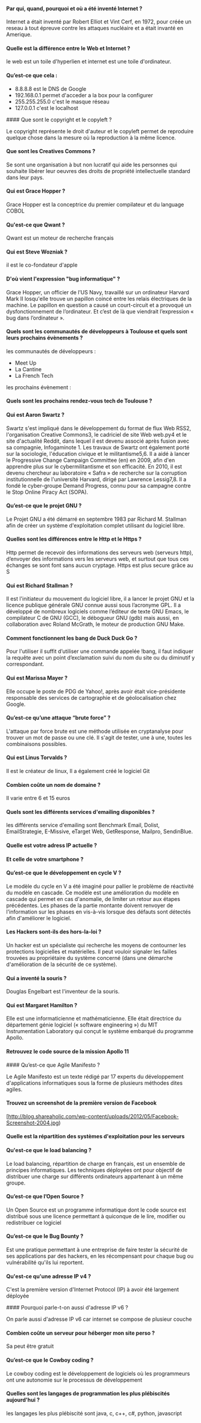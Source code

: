 #### Par qui, quand, pourquoi et où a été inventé Internet ? 

 Internet a était inventé par Robert Elliot et Vint Cerf, en 1972, pour créée un reseau à tout épreuve contre les attaques  nucléaire et a était invanté en Amerique.

#### Quelle est la différence entre le Web et Internet ?

 le web est un toile d'hyperlien et internet est une toile d'ordinateur.

#### Qu’est-ce que cela :

 * 8.8.8.8 est le DNS de Google
 * 192.168.0.1 permet d'acceder a la box pour la configurer
 * 255.255.255.0 c'est le masque réseau
 * 127.0.0.1 c'est le localhost

#### Que sont le copyright et le copyleft ?

 Le copyright représente le droit d'auteur et le copyleft permet de reproduire quelque chose dans la mesure où la reproduction à la même licence.

#### Que sont les Creatives Commons ?
 
 Se sont une organisation à but non lucratif qui aide les personnes qui souhaite libérer leur oeuvres des droits de propriété intellectuelle standard dans leur pays.

#### Qui est Grace Hopper ?

 Grace Hopper est la conceptrice du premier compilateur et du language COBOL 

#### Qu'est-ce que Qwant ?

 Qwant est un moteur de recherche français

#### Qui est Steve Wozniak ?

 il est le co-fondateur d'apple

#### D'où vient l'expression "bug informatique" ?

 Grace Hopper, un officier de l’US Navy,  travaillé sur un ordinateur Harvard Mark II losqu'elle trouve un papillon coincé entre les  relais électriques de la machine. Le papillon en question a causé un court-circuit et a provoqué un dysfonctionnement de l’ordinateur. Et c’est de là que viendrait l’expression « bug dans l’ordinateur ».

#### Quels sont les communautés de développeurs à Toulouse et quels sont leurs prochains évènements ?

les communautés de développeurs :
 
 * Meet Up
 * La Cantine
 * La French Tech

les prochains évènement :
 

#### Quels sont les prochains rendez-vous tech de Toulouse ?





#### Qui est Aaron Swartz ?

 Swartz s'est impliqué dans le développement du format de flux Web RSS2, l'organisation Creative Commons3, le cadriciel de site Web web.py4 et le site d'actualité Reddit, dans lequel il est devenu associé après fusion avec sa compagnie, Infogaminote 1. Les travaux de Swartz ont également porté sur la sociologie, l'éducation civique et le militantisme5,6. Il a aidé à lancer le Progressive Change Campaign Committee (en) en 2009, afin d'en apprendre plus sur le cybermilitantisme et son efficacité. En 2010, il est devenu chercheur au laboratoire « Safra » de recherche sur la corruption institutionnelle de l'université Harvard, dirigé par Lawrence Lessig7,8. Il a fondé le cyber-groupe Demand Progress, connu pour sa campagne contre le Stop Online Piracy Act (SOPA).

#### Qu’est-ce que le projet GNU ?

Le Projet GNU a été démarré en septembre 1983 par Richard M. Stallman afin de créer un système d'exploitation complet utilisant du logiciel libre.

#### Quelles sont les différences entre le Http et le Https ?

Http permet de recevoir des informations des serveurs web (serveurs http), d’envoyer des informations vers les serveurs web, et surtout que tous ces échanges se sont font sans aucun cryptage.
Https est plus secure grâce au S

#### Qui est Richard Stallman ?

Il est l'initiateur du mouvement du logiciel libre, il a lancer le projet GNU et la licence publique générale GNU connue aussi sous l’acronyme GPL. Il a développé de nombreux logiciels comme l’éditeur de texte GNU Emacs, le compilateur C de GNU (GCC), le débogueur GNU (gdb) mais aussi, en collaboration avec Roland McGrath, le moteur de production GNU Make.

#### Comment fonctionnent les bang de Duck Duck Go ?

Pour l'utiliser il suffit d’utiliser une commande appelée !bang, il faut indiquer la requête avec un point d’exclamation suivi du nom du site ou du diminutif y correspondant. 

#### Qui est Marissa Mayer ?

Elle occupe le poste de PDG de Yahoo!, après avoir était vice-présidente responsable des services de cartographie et de géolocalisation chez Google. 

#### Qu’est-ce qu’une attaque “brute force” ?

L'attaque par force brute est une méthode utilisée en cryptanalyse pour trouver un mot de passe ou une clé. Il s'agit de tester, une à une, toutes les combinaisons possibles.

#### Qui est Linus Torvalds ? 

Il est le créateur de linux, Il a également créé le logiciel  Git

#### Combien coûte un nom de domaine ?

Il varie entre 6 et 15 euros

#### Quels sont les différents services d'emailing disponibles ?

les différents service d'emailing sont Benchmark Email, Dolist, EmailStrategie, E-Missive, eTarget Web, GetResponse, Mailpro, SendinBlue. 

#### Quelle est votre adress IP actuelle ?



#### Et celle de votre smartphone ?




#### Qu’est-ce que le développement en cycle V ?


Le modèle du cycle en V a été imaginé pour pallier le problème de réactivité du modèle en cascade. Ce modèle est une amélioration du modèle en cascade qui permet en cas d'anomalie, de limiter un retour aux étapes précédentes. Les phases de la partie montante doivent renvoyer de l'information sur les phases en vis-à-vis lorsque des défauts sont détectés afin d'améliorer le logiciel.

#### Les Hackers sont-ils des hors-la-loi ?

Un hacker  est un spécialiste qui recherche les moyens de contourner les protections logicielles et matérielles. Il peut vouloir signaler les failles trouvées au propriétaire du système concerné (dans une démarche d'amélioration de la sécurité de ce système).

#### Qui a inventé la souris ?

Douglas Engelbart est l'inventeur de la souris.

#### Qui est Margaret Hamilton ?

 Elle est une informaticienne et mathématicienne. Elle était directrice du département génie logiciel (« software engineering ») du MIT Instrumentation Laboratory qui conçut le système embarqué du programme Apollo.

#### Retrouvez le code source de la mission Apollo 11



#### Qu’est-ce que Agile Manifesto ?

Le Agile Manifesto est un texte rédigé par 17 experts du développement d'applications informatiques sous la forme de plusieurs méthodes dites agiles.

#### Trouvez un screenshot de la première version de Facebook

[http://blog.shareaholic.com/wp-content/uploads/2012/05/Facebook-Screenshot-2004.jpg)

#### Quelle est la répartition des systèmes d'exploitation pour les serveurs

#### Qu'est-ce que le load balancing ?

Le load balancing, répartition de charge en français, est un ensemble de principes informatiques. Les techniques déployées ont pour objectif de distribuer une charge sur différents ordinateurs appartenant à un même groupe.

#### Qu’est-ce que l’Open Source ?

Un Open Source est un programme informatique dont le code source est distribué sous une licence permettant à quiconque de le lire, modifier ou redistribuer ce logiciel

#### Qu’est-ce que le Bug Bounty ?

Est une pratique permettant à une entreprise de faire tester la sécurité de ses applications par des hackers, en les récompensant pour chaque bug ou vulnérabilité qu'ils lui reportent.

#### Qu'est-ce qu'une adresse IP v4 ?

C'est la première version d'Internet Protocol (IP) à avoir été largement déployée

#### Pourquoi parle-t-on aussi d'adresse IP v6 ?

On parle aussi d'adresse IP v6 car internet se compose de plusieur couche

#### Combien coûte un serveur pour héberger mon site perso ?

Sa peut être gratuit 

#### Qu’est-ce que le Cowboy coding ?

Le cowboy coding est le développement de logiciels où les programmeurs ont une autonomie sur le processus de développement

#### Quelles sont les langages de programmation les plus plébiscités aujourd'hui ?

les langages les plus plébiscité sont java, c, c++, c#, python, javascript














